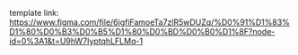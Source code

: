 template link: https://www.figma.com/file/6igfiFamoeTa7zlR5wDUZq/%D0%91%D1%83%D1%80%D0%B3%D0%B5%D1%80%D0%BD%D0%B0%D1%8F?node-id=0%3A1&t=U9hW7IyptqhLFLMq-1
